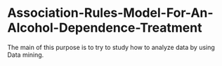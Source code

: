 # Association-Rules-Model-For-An-Alcohol-Dependence-Treatment
The main of this purpose is to try to study how to analyze data by using Data mining.
